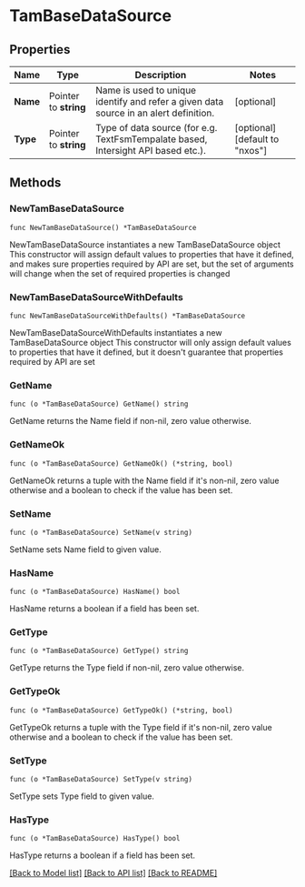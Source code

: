 # TamBaseDataSource

## Properties

Name | Type | Description | Notes
------------ | ------------- | ------------- | -------------
**Name** | Pointer to **string** | Name is used to unique identify and refer a given data source in an alert definition. | [optional] 
**Type** | Pointer to **string** | Type of data source (for e.g. TextFsmTempalate based, Intersight API based etc.). | [optional] [default to "nxos"]

## Methods

### NewTamBaseDataSource

`func NewTamBaseDataSource() *TamBaseDataSource`

NewTamBaseDataSource instantiates a new TamBaseDataSource object
This constructor will assign default values to properties that have it defined,
and makes sure properties required by API are set, but the set of arguments
will change when the set of required properties is changed

### NewTamBaseDataSourceWithDefaults

`func NewTamBaseDataSourceWithDefaults() *TamBaseDataSource`

NewTamBaseDataSourceWithDefaults instantiates a new TamBaseDataSource object
This constructor will only assign default values to properties that have it defined,
but it doesn't guarantee that properties required by API are set

### GetName

`func (o *TamBaseDataSource) GetName() string`

GetName returns the Name field if non-nil, zero value otherwise.

### GetNameOk

`func (o *TamBaseDataSource) GetNameOk() (*string, bool)`

GetNameOk returns a tuple with the Name field if it's non-nil, zero value otherwise
and a boolean to check if the value has been set.

### SetName

`func (o *TamBaseDataSource) SetName(v string)`

SetName sets Name field to given value.

### HasName

`func (o *TamBaseDataSource) HasName() bool`

HasName returns a boolean if a field has been set.

### GetType

`func (o *TamBaseDataSource) GetType() string`

GetType returns the Type field if non-nil, zero value otherwise.

### GetTypeOk

`func (o *TamBaseDataSource) GetTypeOk() (*string, bool)`

GetTypeOk returns a tuple with the Type field if it's non-nil, zero value otherwise
and a boolean to check if the value has been set.

### SetType

`func (o *TamBaseDataSource) SetType(v string)`

SetType sets Type field to given value.

### HasType

`func (o *TamBaseDataSource) HasType() bool`

HasType returns a boolean if a field has been set.


[[Back to Model list]](../README.md#documentation-for-models) [[Back to API list]](../README.md#documentation-for-api-endpoints) [[Back to README]](../README.md)


